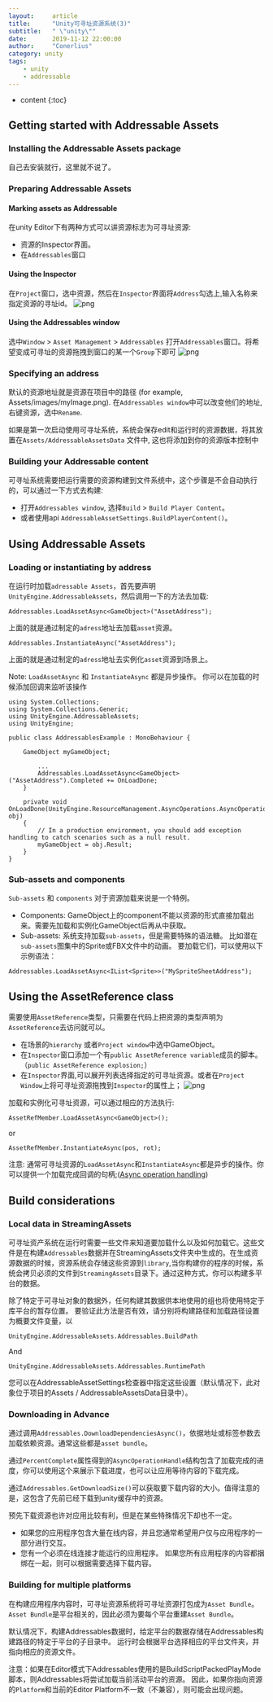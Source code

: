 ```yaml
---
layout:     article
title:      "Unity可寻址资源系统(3)"
subtitle:   " \"unity\""
date:       2019-11-12 22:00:00
author:     "Conerlius"
category: unity
tags:
    - unity
    - addressable
---
```

* content
{:toc}

## Getting started with Addressable Assets
### Installing the Addressable Assets package
自己去安装就行，这里就不说了。

### Preparing Addressable Assets
#### Marking assets as Addressable
在unity Editor下有两种方式可以讲资源标志为可寻址资源:

* 资源的Inspector界面。
* 在`Addressables`窗口

#### Using the Inspector
在`Project`窗口，选中资源，然后在`Inspector`界面将`Address`勾选上,输入名称来指定资源的寻址id。
![png](/images/Unity/adressassetinspectorcheckbox.png)

#### Using the Addressables window
选中`Window` > `Asset Management` > `Addressables` 打开`Addressables`窗口。将希望变成可寻址的资源拖拽到窗口的某一个`Group`下即可
![png](/images/Unity/addressableswindow.png)

### Specifying an address
默认的资源地址就是资源在项目中的路径 (for example, Assets/images/myImage.png). 在`Addressables window`中可以改变他们的地址, 右键资源，选中`Rename`.

如果是第一次启动使用可寻址系统，系统会保存edit和运行时的资源数据，将其放置在`Assets/AddressableAssetsData` 文件中, 这也将添加到你的资源版本控制中

### Building your Addressable content
可寻址系统需要把运行需要的资源构建到文件系统中，这个步骤是不会自动执行的，可以通过一下方式去构建:

* 打开`Addressables window`, 选择`Build` > `Build Player Content`。
* 或者使用api ```AddressableAssetSettings.BuildPlayerContent()```。

## Using Addressable Assets
### Loading or instantiating by address
在运行时加载`adressable Assets`，首先要声明``UnityEngine.AddressableAssets``，然后调用一下的方法去加载:
```
Addressables.LoadAssetAsync<GameObject>("AssetAddress");
```
上面的就是通过制定的`adress`地址去加载`asset`资源。
```
Addressables.InstantiateAsync("AssetAddress");
```
上面的就是通过制定的`adress`地址去实例化`asset`资源到场景上。

Note: `LoadAssetAsync` 和 `InstantiateAsync` 都是异步操作。 你可以在加载的时候添加回调来监听该操作
```
using System.Collections;
using System.Collections.Generic;
using UnityEngine.AddressableAssets;
using UnityEngine;

public class AddressablesExample : MonoBehaviour {

    GameObject myGameObject;

        ...
        Addressables.LoadAssetAsync<GameObject>("AssetAddress").Completed += OnLoadDone;
    }

    private void OnLoadDone(UnityEngine.ResourceManagement.AsyncOperations.AsyncOperationHandle<GameObject> obj)
    {
        // In a production environment, you should add exception handling to catch scenarios such as a null result.
        myGameObject = obj.Result;
    }
}
```

### Sub-assets and components
`Sub-assets` 和 `components` 对于资源加载来说是一个特例。

* Components: GameObject上的component不能以资源的形式直接加载出来。需要先加载和实例化GameObject后再从中获取。
* Sub-assets: 系统支持加载`sub-assets`，但是需要特殊的语法糖。 比如潜在`sub-assets`图集中的Sprite或FBX文件中的动画。 要加载它们，可以使用以下示例语法：
```
Addressables.LoadAssetAsync<IList<Sprite>>("MySpriteSheetAddress");
```

## Using the AssetReference class
需要使用`AssetReference`类型，只需要在代码上把资源的类型声明为`AssetReference`去访问就可以。

* 在场景的`hierarchy` 或者`Project window`中选中GameObject。
* 在`Inspector`窗口添加一个有`public AssetReference variable`成员的脚本。（`public AssetReference explosion;`）
* 在`Inspector`界面,可以展开列表选择指定的可寻址资源。或者在`Project Window`上将可寻址资源拖拽到`Inspector`的属性上；
![png](/images/Unity/adressassetInspectorreferenceselection2.png)

加载和实例化可寻址资源，可以通过相应的方法执行:
```
AssetRefMember.LoadAssetAsync<GameObject>();
```

or

```
AssetRefMember.InstantiateAsync(pos, rot);
```

注意: 通常可寻址资源的`LoadAssetAsync`和`InstantiateAsync`都是异步的操作。你可以提供一个加载完成回调的句柄;([Async operation handling]())

## Build considerations
### Local data in StreamingAssets
可寻址资产系统在运行时需要一些文件来知道要加载什么以及如何加载它。这些文件是在构建`Addressables`数据并在StreamingAssets文件夹中生成的。在生成资源数据的时候，资源系统会存储这些资源到`library`,当你构建你的程序的时候，系统会拷贝必须的文件到`StreamingAssets`目录下。通过这种方式，你可以构建多平台的数据。

除了特定于可寻址对象的数据外，任何构建其数据供本地使用的组也将使用特定于库平台的暂存位置。 要验证此方法是否有效，请分别将构建路径和加载路径设置为概要文件变量，以
```
UnityEngine.AddressableAssets.Addressables.BuildPath
```
And
```
UnityEngine.AddressableAssets.Addressables.RuntimePath
```
您可以在AddressableAssetSettings检查器中指定这些设置（默认情况下，此对象位于项目的Assets / AddressableAssetsData目录中）。

### Downloading in Advance
通过调用`Addressables.DownloadDependenciesAsync()`，依据地址或标签参数去加载依赖资源。通常这些都是`asset bundle`。

通过`PercentComplete`属性得到的`AsyncOperationHandle`结构包含了加载完成的进度，你可以使用这个来展示下载进度，也可以让应用等待内容的下载完成。

通过`Addressables.GetDownloadSize()`可以获取要下载内容的大小。值得注意的是，这包含了先前已经下载到unity缓存中的资源。

预先下载资源也许对应用比较有利，但是在某些特殊情况下却也不一定。

* 如果您的应用程序包含大量在线内容，并且您通常希望用户仅与应用程序的一部分进行交互。
* 您有一个必须在线连接才能运行的应用程序。 如果您所有应用程序的内容都捆绑在一起，则可以根据需要选择下载内容。

### Building for multiple platforms
在构建应用程序内容时，可寻址资源系统将可寻址资源打包成为`Asset Bundle`。 `Asset Bundle`是平台相关的，因此必须为要每个平台重建`Asset Bundle`。

默认情况下，构建Addressables数据时，给定平台的数据存储在Addressables构建路径的特定于平台的子目录中。 运行时会根据平台选择相应的平台文件夹，并指向相应的资源文件。

注意：如果在Editor模式下Addressables使用的是BuildScriptPackedPlayMode脚本，则Addressables将尝试加载当前活动平台的资源。 因此，如果你指向资源的`Platform`和当前的Editor Platform不一致（不兼容），则可能会出现问题。 
